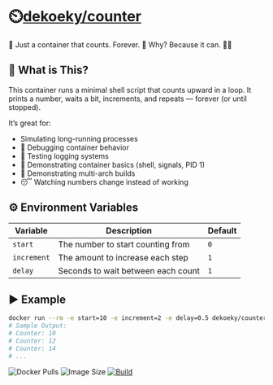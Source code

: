 # ⏲️[dekoeky/counter](https://github.com/dekoeky/counter)
🧮 Just a container that counts. Forever. 🔁 Why? Because it can. 🤷‍♂️


## 📖 What is This?
This container runs a minimal shell script that counts upward in a loop. It prints a number, waits a bit, increments, and repeats — forever (or until stopped).

It’s great for:
- Simulating long-running processes
- 🧪 Debugging container behavior
- 📡 Testing logging systems
- 🧰 Demonstrating container basics (shell, signals, PID 1)
- 🧱 Demonstrating multi-arch builds
- 😴 Watching numbers change instead of working

## ⚙️ Environment Variables
| Variable    | Description                        | Default |
| ----------- | ---------------------------------- | ------- |
| `start`     | The number to start counting from  | `0`     |
| `increment` | The amount to increase each step   | `1`     |
| `delay`     | Seconds to wait between each count | `1`     |


## ▶️ Example
```bash
docker run --rm -e start=10 -e increment=2 -e delay=0.5 dekoeky/counter
# Sample Output:
# Counter: 10
# Counter: 12
# Counter: 14
# ...
```
![Docker Pulls](https://img.shields.io/docker/pulls/dekoeky/counter)
![Image Size](https://img.shields.io/docker/image-size/dekoeky/counter/latest)
[![Build](https://github.com/dekoeky/counter/actions/workflows/docker-image.yml/badge.svg)](https://github.com/dekoeky/counter/actions/workflows/docker-image.yml)
